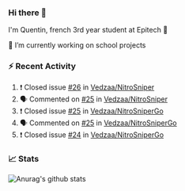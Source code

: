 ### Hi there 👋

I'm Quentin, french 3rd year student at Epitech :raised_hands: 

🔭 I’m currently working on school projects

### :zap: Recent Activity

<!--START_SECTION:activity-->
1. ❗️ Closed issue [#26](https://github.com/Vedzaa/NitroSniper/issues/26) in [Vedzaa/NitroSniper](https://github.com/Vedzaa/NitroSniper)
2. 🗣 Commented on [#25](https://github.com/Vedzaa/NitroSniper/issues/25) in [Vedzaa/NitroSniper](https://github.com/Vedzaa/NitroSniper)
3. ❗️ Closed issue [#25](https://github.com/Vedzaa/NitroSniperGo/issues/25) in [Vedzaa/NitroSniperGo](https://github.com/Vedzaa/NitroSniperGo)
4. 🗣 Commented on [#25](https://github.com/Vedzaa/NitroSniperGo/issues/25) in [Vedzaa/NitroSniperGo](https://github.com/Vedzaa/NitroSniperGo)
5. ❗️ Closed issue [#24](https://github.com/Vedzaa/NitroSniperGo/issues/24) in [Vedzaa/NitroSniperGo](https://github.com/Vedzaa/NitroSniperGo)
<!--END_SECTION:activity-->


### 📈 Stats

![Anurag's github stats](https://github-readme-stats.vercel.app/api?username=vedzaa&show_icons=false&theme=dark)
